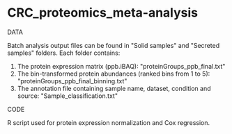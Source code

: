 # CRC_proteomics_meta-analysis
DATA

Batch analysis output files can be found in "Solid samples" and "Secreted samples" folders. Each folder contains:
  1. The protein expression matrix (ppb.iBAQ): "proteinGroups_ppb_final.txt"
  2. The bin-transformed protein abundances (ranked bins from 1 to 5): "proteinGroups_ppb_final_binning.txt"
  3. The annotation file containing sample name, dataset, condition and source: "Sample_classification.txt"

CODE

R script used for protein expression normalization and Cox regression.
